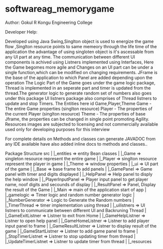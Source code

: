 # softwareag_memorygame

Author: Gokul R
	Kongu Engineering College

Developer Help:

Developed using Java Swing,Singlton object is used to energize the game flow ,Singlton
resource points to same memeory through the life time of the application the advantage
of using singloten object is it's ascessable from any UI part at any time.
The communication between different UI components is achived using Listners
implemented using Interfaces, Here the Game begomes more agile and Changes on an
UI part can be under a single function,which can be modified on changing requirements.
JFrame is the base of the application to which Panel are added depending upon
the operation
The Logic Part of the Game goes under the game logic package, Thread is implemented
in an seperate part and timer is updated from the thread.The generator logic to generate
random set of numbers also goes under this package
UI listners package also comprises of Thread listners to update and stop Timers.
The Entities here id Game,Player,Theme
Game - The entire Game properties (singlton resource)
Player - The properties of the current Player (singlton resource)
Theme - The properties of base Jframe, the properties can be changed in single point
promoting Agility.
Resources images are subjected to licensing and not commercially available used only
for developing purposes for this interview

For complete details on Methods and classes can generate JAVADOC from any IDE
available have also added inline docs to methods and classes..

Package Structure
	src
	|
	|_entities => entity Bean classes
	|	|_Game => singleton resource represent the entire game
	|	|_Player => singlton resource represent the player in game
	|	|_Theme => window properties
	|
	|_ui => UI part of the game
	|	|_Base => base frame to add panels
	|	|_GamePanel => Game panel with timer and digits displayed
	|	|_HelpPanel => Help panel to disply the help window
	|	|_PlayerInputPanel => Player input panel to get player name, noof digits and
		 secounds of display
	|	|_ResultPanel => Panel, Display the result of the Game
	|	|_Main => main of the application start of app
	|
	|_gamelogic => Timer logic and random number generator logic
	|	|_NumberGenerator => Logic to Generate the Random numbers
	|	|_TimerThread => timer implementation using thread
	|
	|_uilistners => UI listners to communicate between different UI and Backruning Thread
	|	|_GameExitListner => Listner to exit from Home
	|	|_GameHelpListner => Listner to open help panel
	|	|_GameHomeListner => Listner to add player input panel to frame
	|	|_GameResultListner => Listner to display result of the game
	|	|_GameStartListner => Listner to add game panel to frame
	|	|_StopTimerListnet => Listner to stop updating timer from thread
	|	|_UpdateTimerListnet => Listner to update timer from thread
	|
	|_resources
